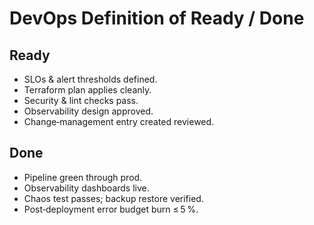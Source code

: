 # DevOps Definition of Ready / Done

## Ready
* SLOs & alert thresholds defined.
* Terraform plan applies cleanly.
* Security & lint checks pass.
* Observability design approved.
* Change‑management entry created reviewed.

## Done
* Pipeline green through prod.
* Observability dashboards live.
* Chaos test passes; backup restore verified.
* Post‑deployment error budget burn ≤ 5 %.
